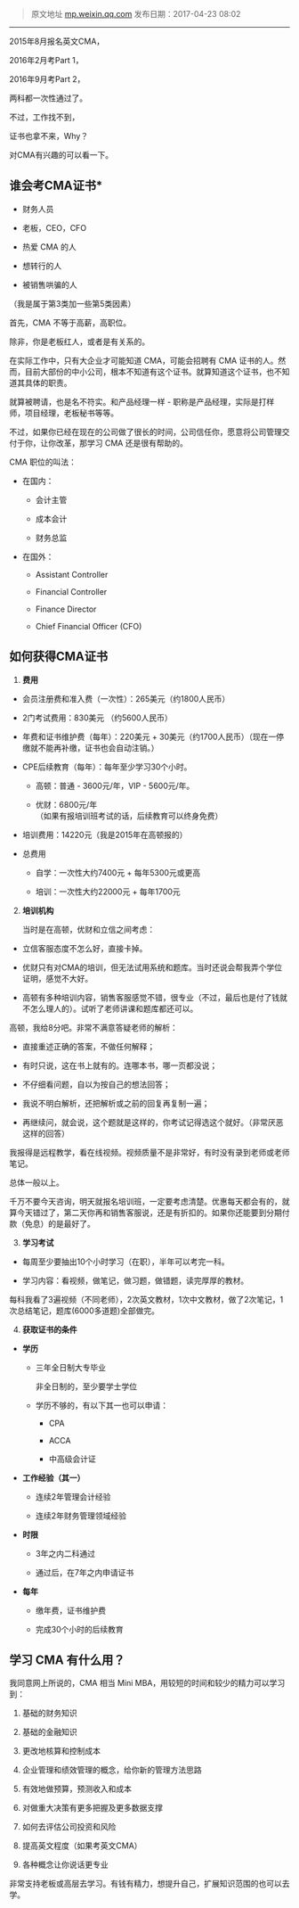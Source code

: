 > 原文地址 [mp.weixin.qq.com](https://mp.weixin.qq.com/s?__biz=MzIwMzA5NTI3NQ==&mid=2649902249&idx=1&sn=91a297b21b4cc8ec48751bdf23287808&chksm=8ed2412db9a5c83b95c35988722b84ac17ff99fdf38c85d2828776ca6884604dd24a8feb4ab0&scene=21#wechat_redirect)
> 发布日期：2017-04-23 08:02
---
2015年8月报名英文CMA，

2016年2月考Part 1，

2016年9月考Part 2，

两科都一次性通过了。

  

不过，工作找不到，

证书也拿不来，Why？

  

对CMA有兴趣的可以看一下。  

##  谁会考CMA证书*  

  

-   财务人员
    
-   老板，CEO，CFO
    
-   热爱 CMA 的人  
    
-   想转行的人
    
-   被销售哄骗的人
    

（我是属于第3类加一些第5类因素）

  
首先，CMA 不等于高薪，高职位。

除非，你是老板红人，或者是有关系的。

  

在实际工作中，只有大企业才可能知道 CMA，可能会招聘有 CMA 证书的人。然而，目前大部份的中小公司，根本不知道有这个证书。就算知道这个证书，也不知道其具体的职责。

  

就算被聘请，也是名不符实。和产品经理一样 - 职称是产品经理，实际是打样师，项目经理，老板秘书等等。

  

不过，如果你已经在现在的公司做了很长的时间，公司信任你，愿意将公司管理交付于你，让你改革，那学习 CMA 还是很有帮助的。

  

CMA 职位的叫法：

-   在国内：
    

	-   会计主管
	    
	-   成本会计
	    
	-   财务总监
    

-   在国外：
    

	-   Assistant Controller
	    
	-   Financial Controller
	    
	-   Finance Director
	    
	-   Chief Financial Officer (CFO)
    

  

  

## 如何获得CMA证书  

  

1.  **费用**
    

-   会员注册费和准入费（一次性）：265美元（约1800人民币）  
    
-   2门考试费用：830美元 （约5600人民币）
    
-   年费和证书维护费（每年）：220美元 + 30美元（约1700人民币）（现在一停缴就不能再补缴，证书也会自动注销。）
    
-   CPE后续教育（每年）：每年至少学习30个小时。
    

	-   高顿：普通 - 3600元/年，VIP - 5600元/年。
	    
	-   优财：6800元/年  
	    （如果有报培训班考试的话，后续教育可以终身免费）
    

-   培训费用：14220元（我是2015年在高顿报的）
    
-   总费用
    

	-   自学：一次性大约7400元 + 每年5300元或更高
	    
	-   培训：一次性大约22000元 + 每年1700元  
      
    

2.  **培训机构**  
    
    当时是在高顿，优财和立信之间考虑：
    

-   立信客服态度不怎么好，直接卡掉。
    
-   优财只有对CMA的培训，但无法试用系统和题库。当时还说会帮我弄个学位证明，感觉不大好。
    
-   高顿有多种培训内容，销售客服感觉不错，很专业（不过，最后也是付了钱就不怎么理人的）。试听了老师讲课和题库都还可以。
    

高顿，我给8分吧。非常不满意答疑老师的解析：

-   直接重述正确的答案，不做任何解释；
    
-   有时只说，这在书上就有的。连哪本书，哪一页都没说；
    
-   不仔细看问题，自以为按自己的想法回答；
    
-   我说不明白解析，还把解析或之前的回复再复制一遍；
    
-   再继续问，就会说，这个题就是这样的，你考试记得选这个就好。（非常厌恶这样的回答）
    

我报得是远程教学，看在线视频。视频质量不是非常好，有时没有录到老师或老师笔记。

总体一般以上。  
  

千万不要今天咨询，明天就报名培训班，一定要考虑清楚。优惠每天都会有的，就算今天错过了，第二天你再和销售客服说，还是有折扣的。如果你还能要到分期付款（免息）的是最好了。  
  

  

3.  **学习考试**  
    

-   每周至少要抽出10个小时学习（在职），半年可以考完一科。
    
-   学习内容：看视频，做笔记，做习题，做错题，读完厚厚的教材。
    

  
每科我看了3遍视频（不同老师），2次英文教材，1次中文教材，做了2次笔记，1次总结笔记，题库(6000多道题)全部做完。  
  

4.  **获取证书的条件**
    

-   **学历**
    

	-   三年全日制大专毕业  
	    
	    非全日制的，至少要学士学位
	    
	-   学历不够的，有以下其一也可以申请：
    

		-   CPA
		    
		-   ACCA
		    
		-   中高级会计证
    

-   **工作经验（其一）**
    

	-   连续2年管理会计经验
	    
	-   连续2年财务管理领域经验
    

-   **时限**
    

	-   3年之内二科通过  
	    
	-   通过后，在7年之内申请证书
    

-   **每年**
    
	
	-   缴年费，证书维护费
	    
	-   完成30个小时的后续教育
    

  

  

## 学习 CMA 有什么用？ 

  

我同意网上所说的，CMA 相当 Mini MBA，用较短的时间和较少的精力可以学习到：

  

1. 基础的财务知识

2. 基础的金融知识

3. 更改地核算和控制成本

4. 企业管理和绩效管理的概念，给你新的管理方法思路

5. 有效地做预算，预测收入和成本

7. 对做重大决策有更多把握及更多数据支撑

8. 如何去评估公司投资和风险

9. 提高英文程度（如果考英文CMA）

10. 各种概念让你说话更专业

  

非常支持老板或高层去学习。有钱有精力，想提升自己，扩展知识范围的也可以去学。
